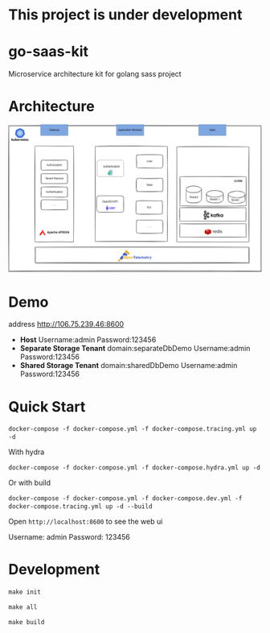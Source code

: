 # This project is under development

# go-saas-kit

Microservice architecture kit for golang sass project

# Architecture
![Architecture](https://github.com/goxiaoy/go-saas-kit/blob/main/docs/go-saas-kit.drawio.png?raw=true)

# Demo 
address http://106.75.239.46:8600
- **Host** Username:admin  Password:123456
- **Separate Storage Tenant** domain:separateDbDemo Username:admin  Password:123456
- **Shared Storage Tenant** domain:sharedDbDemo Username:admin  Password:123456


# Quick Start

```
docker-compose -f docker-compose.yml -f docker-compose.tracing.yml up -d
```
With hydra
```
docker-compose -f docker-compose.yml -f docker-compose.hydra.yml up -d
```
Or with build
```
docker-compose -f docker-compose.yml -f docker-compose.dev.yml -f docker-compose.tracing.yml up -d --build
```

Open `http://localhost:8600` to see the web ui

Username: admin
Password: 123456

# Development

```shell
make init
```
```shell
make all
```
```shell
make build
```